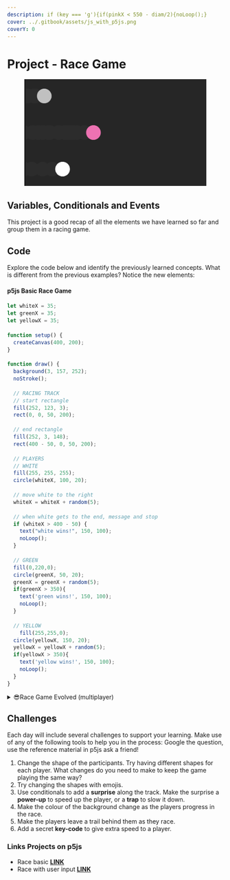 ```yaml
---
description: if (key === 'g'){if(pinkX < 550 - diam/2){noLoop();}
cover: ../.gitbook/assets/js_with_p5js.png
coverY: 0
---
```


# Project - Race Game

<figure><img src="../.gitbook/assets/Screen Shot 2023-08-03 at 11.15.33 AM.png" alt=""><figcaption></figcaption></figure>

## Variables, Conditionals and Events

This project is a good recap of all the elements we have learned so far and group them in a racing game.

## Code

Explore the code below and identify the previously learned concepts.  What is different from the previous examples?  Notice the new elements:

#### p5js Basic Race Game

```javascript
let whiteX = 35;
let greenX = 35;
let yellowX = 35;

function setup() {
  createCanvas(400, 200);
}

function draw() {
  background(3, 157, 252);
  noStroke();
  
  // RACING TRACK
  // start rectangle
  fill(252, 123, 3);
  rect(0, 0, 50, 200);

  // end rectangle
  fill(252, 3, 148);
  rect(400 - 50, 0, 50, 200);

  // PLAYERS
  // WHITE
  fill(255, 255, 255);
  circle(whiteX, 100, 20);

  // move white to the right
  whiteX = whiteX + random(5);

  // when white gets to the end, message and stop
  if (whiteX > 400 - 50) {
    text("white wins!", 150, 100);
    noLoop();
  }
  
  // GREEN
  fill(0,220,0);
  circle(greenX, 50, 20);
  greenX = greenX + random(5);
  if(greenX > 350){
    text('green wins!', 150, 100);
    noLoop();
  }
  
  // YELLOW
    fill(255,255,0);
  circle(yellowX, 150, 20);
  yellowX = yellowX + random(5);
  if(yellowX > 350){
    text('yellow wins!', 150, 100);
    noLoop();
  }
}
```

<details>

<summary><span data-gb-custom-inline data-tag="emoji" data-code="1f60e">😎</span>Race Game Evolved (multiplayer)</summary>

This version of the game makes use of Events.  Actions detected by the computer, in this case by the user pressing keys to make the objects move on the track

```javascript
let pinkX = 25;
let silverX = 25;
let whiteX = 25;
let pinkWin,
  silverWin,
  whiteWin = false;
let diam = 40;

function setup() {
  createCanvas(600, 400);
}

function draw() {
  background(42, 20);
  noStroke();

  // RACETRACK
  fill(0, 20);
  rect(0, 0, 50, 400);

  fill(200, 20);
  rect(550, 0, 50, 400);

  // Silver Player
  fill("silver");
  circle(silverX, 100, 40);
  if (silverWin) {
    text("Silver Wins!", 300, 200);
  }
  
  // Pink Player
  fill("hotpink");
  circle(pinkX, 200, 40);
  if (pinkWin) {
    text("Pink Wins!", 300, 200);
  }

  // White Player
  fill("white");
  circle(whiteX, 300, 40);
  if (whiteWin) {
    text("White Wins!", 300, 200);
  }
}

// Event listener 
// Function that detects the user pressing Keys
function keyPressed() {
  if (key === "a") {
    if (silverX < 550 - diam / 2) {
      silverX += random(-5, 30);
    } else {
      silverWin = true;
      noLoop();
    }
  }
  
  if (key === "g") {
    if (pinkX < 550 - diam / 2) {
      pinkX += random(-5, 30);
    } else {
      pinkWin = true;
      noLoop();
    }
  }

  if (key === "l") {
    if (whiteX < 550 - diam / 2) {
      whiteX += random(-5, 30);
    } else {
      whiteWin = true;
      noLoop();
    }
  }
}
```

</details>

## Challenges

Each day will include several challenges to support your learning.  Make use of any of the following tools to help you in the process: Google the question, use the reference material in p5js ask a friend!

1. Change the shape of the participants.  Try having different shapes for each player. What changes do you need to make to keep the game playing the same way?
2. Try changing the shapes with emojis.
3. Use conditionals to add a **surprise** along the track.  Make the surprise a **power-up** to speed up the player, or a **trap** to slow it down.
4. Make the colour of the background change as the players progress in the race.
5. Make the players leave a trail behind them as they race.
6. Add a secret **key-code** to give extra speed to a player.

### Links Projects on p5js&#x20;

* Race basic [**LINK**](https://editor.p5js.org/Garcila/sketches/2rB3BHS6C)
* Race with user input [**LINK**](https://editor.p5js.org/Garcila/sketches/OxblFvkfz)
